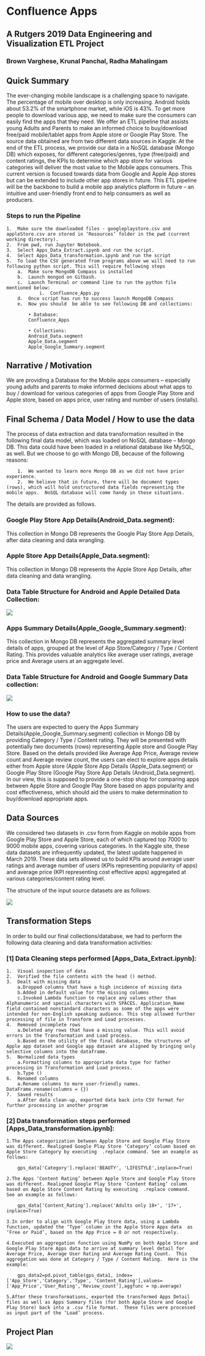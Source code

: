 # Confluence Apps

## A Rutgers 2019 Data Engineering and Visualization ETL Project

### Brown Varghese, Krunal Panchal, Radha Mahalingam

## Quick Summary

The ever-changing mobile landscape is a challenging space to navigate.  The percentage of mobile over desktop is only increasing. Android holds about 53.2% of the smartphone market, while iOS is 43%. To get more people to download various app, we need to make sure the consumers can easily find the apps that they need. We offer an ETL pipeline that assists young Adults and Parents to make an informed choice to buy/download free/paid mobile/tablet apps from Apple store or Google Play Store. The source data obtained are from two different data sources in Kaggle. At the end of the ETL process, we provide our data in a NoSQL database (Mongo DB) which exposes, for different categories/genres, type (free/paid) and content ratings, the KPIs to determine which app store for various categories will deliver the most value to the Mobile apps consumers. This current version is focused towards data from Google and Apple App stores but can be extended to include other app stores in future. This ETL pipeline will be the backbone to build a mobile app analytics platform in future – an intuitive and user-friendly front end to help consumers as well as producers.

### Steps to run the Pipeline

    1.	Make sure the downloaded files - googleplaystore.csv and appleStore.csv are stored in ‘Resources’ folder in the pwd (current working directory).
    2.	From pwd, run Jupyter Notebook.
    3.	Select Apps_Data_Extract.ipynb and run the script.
    4.	Select Apps_Data_transformation.ipynb and run the script
    5.	To load the CSV generated from programs above we will need to run following python script. This will require following steps
        a.	Make sure MongoDB Compass is installed
        b.	Launch mongod on Gitbash.
        c.	Launch Terminal or command line to run the python file mentioned below:
                i.	Confluence_Apps.py
        d.	Once script has run to success launch MongoDB Compass
        e.	Now you should  be able to see following DB and collections:
                    
            • Database:
            Confluence_Apps

            • Collections: 
            Android_Data.segment
            Apple_Data.segment
            Apple_Google_Summary.segment

## Narrative / Motivation

We are providing a Database for the Mobile apps consumers – especially young adults and parents to make informed decisions about what apps to buy / download for various categories of apps from Google Play Store and Apple store, based on apps price, user rating and number of users (installs).

## Final Schema / Data Model / How to use the data

The process of data extraction and data transformation resulted in the following final data model, which was loaded on NoSQL database – Mongo DB. This data could have been loaded in a relational database like MySQL, as well.  But we choose to go with Mongo DB, because of the following reasons:

        1.	We wanted to learn more Mongo DB as we did not have prior experience.
        2.	We believe that in future, there will be document types (rows), which will hold unstructured data fields representing the mobile apps.  NoSQL database will come handy in those situations.

The details are provided as follows.

### Google Play Store App Details(Android_Data.segment):  

This collection in Mongo DB represents the Google Play Store App Details, after data cleaning and data wrangling.

### Apple Store App Details(Apple_Data.segment):  

This collection in Mongo DB represents the Apple Store App Details, after data cleaning and data wrangling.

### Data Table Structure for Android and Apple Detailed Data Collection:

![](/images/image1.png)

### Apps Summary Details(Apple_Google_Summary.segment): 

This collection in Mongo DB represents the aggregated summary level details of apps, grouped at the level of App Store/Category / Type / Content Rating.  This provides valuable analytics like average user ratings, average price and Average users at an aggregate level.

### Data Table Structure for Android and Google Summary Data collection:

![](/images/image2.png)

### How to use the data?

The users are expected to query the Apps Summary Details(Apple_Google_Summary.segment) collection in Mongo DB by providing Category / Type / Content rating.  They will be presented with potentially two documents (rows) representing Apple store and Google Play Store. Based on the details provided like Average App Price, Average review count and Average review count, the users can elect to explore apps details either from Apple store (Apple Store App Details (Apple_Data.segment) or Google Play Store (Google Play Store App Details (Android_Data.segment).  In our view, this is supposed to provide a one-stop shop for comparing apps between Apple Store and Google Play Store based on apps popularity and cost effectiveness, which should aid the users to make determination to buy/download appropriate apps.

## Data Sources

We considered two datasets in .csv form from Kaggle on mobile apps from Google Play Store and Apple Store, each of which captured top 7000 to 9000 mobile apps, covering various categories. In the Kaggle site, these data datasets are infrequently updated, the latest update happened in March 2019.   These data sets allowed us to build KPIs around average user ratings and average number of users (KPIs representing popularity of apps) and average price (KPI representing cost effective apps) aggregated at various categories/content rating level.  

The structure of the input source datasets are as follows:

![](/images/image3.png)

## Transformation Steps

In order to build our final collections/database, we had to perform the following data cleaning and data transformation activities:

### [1] Data Cleaning steps performed [Apps_Data_Extract.ipynb]:

    1.	Visual inspection of data 
    2.	Verified the file contents with the head () method. 
    3.	Dealt with missing data 
        a.Dropped columns that have a high incidence of missing data
        b.Added in default value for the missing columns
        c.Invoked Lambda function to replace any values other than Alphanumeric and special characters with SPACES. Application_Name field contained nonstandard characters as some of the apps were intended for non-English speaking audience. This step allowed further processing of file in Transform and Load processes.  
    4.	Removed incomplete rows
        a.Deleted any rows that have a missing value. This will avoid errors in the Transformation and Load process.
        b.Based on the utility of the final database, the structures of Apple app dataset and Google app dataset are aligned by bringing only selective columns into the dataframe.
    5.	Normalized data types
        a.Formatting columns to appropriate data type for father processing in Transformation and Load process. 
        b.Type ()
    6.	Renamed columns
        a.Rename columns to more user-friendly names. DataFrame.rename(columns = {})
    7.	Saved results
        a.After data clean-up, exported data back into CSV format for further processing in another program


### [2] Data transformation steps performed [Apps_Data_transformation.ipynb]:

    1.The Apps categorization between Apple Store and Google Play Store was different. Realigned Google Play Store ‘Category’ column based on Apple Store Category by executing  .replace command. See an example as follows:

        gps_data['Category'].replace('BEAUTY', 'LIFESTYLE',inplace=True)

    2.The Apps ‘Content Rating’ between Apple Store and Google Play Store was different. Realigned Google Play Store ‘Content Rating’ column based on Apple Store Content Rating by executing  .replace command. See an example as follows:

        gps_data['Content_Rating'].replace('Adults only 18+', '17+', inplace=True)

    3.In order to align with Google Play Store data, using a Lambda function, updated the ‘Type’ column in the Apple Store Apps data  as ‘Free or Paid’, based on the App Price = 0 or not respectively.

    4.Executed an aggregation function using NumPy on both Apple Store and Google Play Store Apps data to arrive at summary level detail for Average Price, Average User Rating and Average Rating Count.  This aggregation was done at Category / Type / Content Rating.  Here is the example:

        gps_data2=pd.pivot_table(gps_data1, index=['App_Store','Category','Type', 'Content_Rating'],values=['App_Price','User_Rating','Review_count'],aggfunc = np.average)

    5.After these transformations, exported the transformed Apps Detail files as well as Apps Summary files (for both Apple Store and Google Play Store) back into a .csv file format.  These files were processed as input part of the ‘Load’ process.


## Project Plan

![](/images/image4.png)
